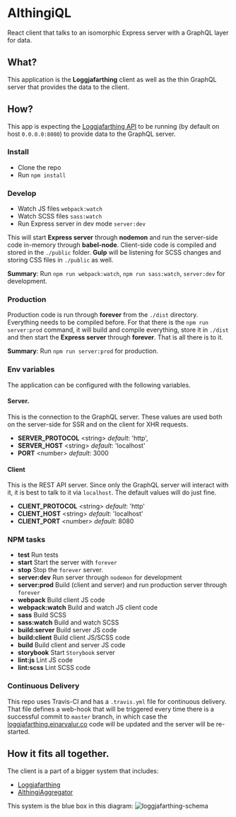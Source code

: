 # AlthingiQL
React client that talks to an isomorphic Express server with a GraphQL
layer for data.


## What?
This application is the **Loggjafarthing** client as well as the thin
GraphQL server that provides the data to the client.

## How?
This app is expecting the [Loggjafarthing API](https://github.com/fizk/Loggjafarthing)
to be running (by default on host `0.0.0.0:8080`) to provide
data to the GraphQL server.

### Install
* Clone the repo
* Run `npm install`

### Develop
* Watch JS files `webpack:watch`
* Watch SCSS files `sass:watch`
* Run Express server in dev mode `server:dev`

This will start **Express server** through **nodemon** and run the
server-side code in-memory through **babel-node**. Client-side code is
compiled and stored in the `./public` folder. **Gulp** will be listening
for SCSS changes and storing CSS files in `./public` as well.

**Summary**: Run `npm run webpack:watch`, `npm run sass:watch`,
`server:dev` for development.

### Production
Production code is run through **forever** from the `./dist` directory.
Everything needs to be compiled before. For that there is the `npm run server:prod`
command, it will build and compile everything, store it in `./dist` and then
start the **Express server** through **forever**. That is all there is to it.

**Summary**: Run `npm run server:prod` for production.

### Env variables
The application can be configured with the following variables.

#### Server.
This is the connection to the GraphQL server. These values are used both on
the server-side for SSR and on the client for XHR requests.

* **SERVER_PROTOCOL** &lt;string&gt;  _default_: 'http',
* **SERVER_HOST** &lt;string&gt;  _default_: 'localhost'
* **PORT** &lt;number&gt;  _default_: 3000


#### Client
This is the REST API server. Since only the GraphQL server will interact with it,
it is best to talk to it via `localhost`. The default values will do just fine.

* **CLIENT_PROTOCOL** &lt;string&gt;  _default_: 'http'
* **CLIENT_HOST** &lt;string&gt;  _default_: 'localhost'
* **CLIENT_PORT** &lt;number&gt;  _default_: 8080

### NPM tasks

* **test** Run tests
* **start** Start the server with `forever`
* **stop** Stop the `forever` server.
* **server:dev** Run server through `nodemon` for development
* **server:prod** Build (client and server) and run production server through `forever`
* **webpack** Build client JS code
* **webpack:watch** Build and watch JS client code
* **sass** Build SCSS
* **sass:watch** Build and watch SCSS
* **build:server** Build server JS code
* **build:client** Build client JS/SCSS code
* **build** Build client and server JS code
* **storybook** Start `Storybook` server
* **lint:js** Lint JS code
* **lint:scss** Lint SCSS code

### Continuous Delivery
This repo uses Travis-CI and has a `.travis.yml` file for continuous delivery.
That file defines a web-hook that will be triggered every time there is a successful
commit to `master` branch, in which case the
[loggjafarthing.einarvalur.co](loggjafarthing.einarvalur.co) code will be updated and
the server will be re-started.

## How it fits all together.
The client is a part of a bigger system that includes:

* [Loggjafarthing](https://github.com/fizk/Loggjafarthing)
* [AlthingiAggregator](https://github.com/fizk/AlthingiAggregator)

This system is the blue box in this diagram:
![loggjafarthing-schema](https://user-images.githubusercontent.com/386336/33251209-9b8ba358-d389-11e7-83cd-eb2e34614afe.png)
